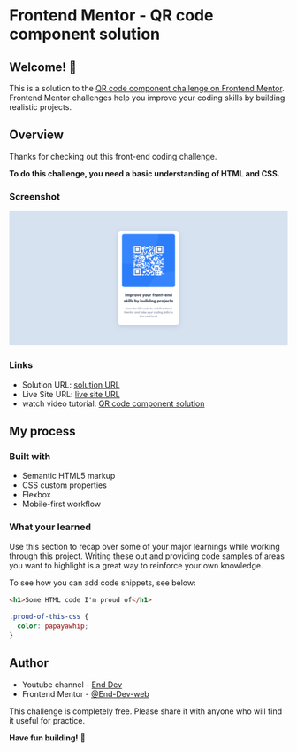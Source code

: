 # Frontend Mentor - QR code component solution

## Welcome! 👋

This is a solution to the [QR code component challenge on Frontend Mentor](https://www.frontendmentor.io/challenges/qr-code-component-iux_sIO_H). Frontend Mentor challenges help you improve your coding skills by building realistic projects. 

## Overview

Thanks for checking out this front-end coding challenge.

**To do this challenge, you need a basic understanding of HTML and CSS.**

### Screenshot

![finalproject](Screenshot/final%20project.png)

### Links

- Solution URL: [solution URL](https://www.frontendmentor.io/solutions/qr-code-component-solution-SsE-QvVn0M)
- Live Site URL: [live site URL](https://end-dev-web.github.io/QR-code-component-Solution/)
- watch video tutorial: [QR code component solution](https://www.youtube.com/watch?v=oXgMc4WZaWM)

## My process

### Built with

- Semantic HTML5 markup
- CSS custom properties
- Flexbox
- Mobile-first workflow


### What your learned

Use this section to recap over some of your major learnings while working through this project. Writing these out and providing code samples of areas you want to highlight is a great way to reinforce your own knowledge.

To see how you can add code snippets, see below:

```html
<h1>Some HTML code I'm proud of</h1>
```
```css
.proud-of-this-css {
  color: papayawhip;
}
```

## Author

- Youtube channel - [End Dev](https://www.youtube.com/channel/UCU8amZfd_ezoKqwcMZL1DSQ)
- Frontend Mentor - [@End-Dev-web](https://www.frontendmentor.io/profile/End-Dev-web)

This challenge is completely free. Please share it with anyone who will find it useful for practice.

**Have fun building!** 🚀


